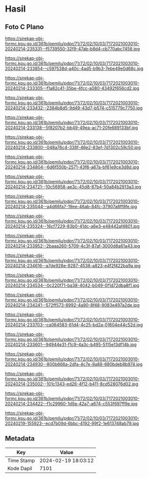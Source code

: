 # Hasil

## Foto C Plano

https://sirekap-obj-formc.kpu.go.id/361b/pemilu/pdpr/71/72/02/10/03/7172021003010-20240214-235331--f5739550-32f9-47ab-b8d4-cb770abc7458.jpg

https://sirekap-obj-formc.kpu.go.id/361b/pemilu/pdpr/71/72/02/10/03/7172021003010-20240214-233854--c597538d-a40c-4ad5-b9b3-7ebe49e0d68c.jpg

https://sirekap-obj-formc.kpu.go.id/361b/pemilu/pdpr/71/72/02/10/03/7172021003010-20240214-233305--f1a82c41-35be-4fcc-a080-43492f656cd2.jpg

https://sirekap-obj-formc.kpu.go.id/361b/pemilu/pdpr/71/72/02/10/03/7172021003010-20240214-233432--2384b8d5-9d49-43d7-b574-c515779c7750.jpg

https://sirekap-obj-formc.kpu.go.id/361b/pemilu/pdpr/71/72/02/10/03/7172021003010-20240214-233138--5f8207b2-bb49-49ea-ac71-20fe689133bf.jpg

https://sirekap-obj-formc.kpu.go.id/361b/pemilu/pdpr/71/72/02/10/03/7172021003010-20240214-233800--048a76c4-338f-46e2-83ef-7d1302c59c50.jpg

https://sirekap-obj-formc.kpu.go.id/361b/pemilu/pdpr/71/72/02/10/03/7172021003010-20240214-234804--6d6f550b-2571-43f6-a67a-bf61e9ce3d8d.jpg

https://sirekap-obj-formc.kpu.go.id/361b/pemilu/pdpr/71/72/02/10/03/7172021003010-20240214-234721--10c56958-ae3c-45d8-87b4-50a84b2913a3.jpg

https://sirekap-obj-formc.kpu.go.id/361b/pemilu/pdpr/71/72/02/10/03/7172021003010-20240214-235044--a4d66fa7-19ee-46ab-84fc-37907a8ff8fe.jpg

https://sirekap-obj-formc.kpu.go.id/361b/pemilu/pdpr/71/72/02/10/03/7172021003010-20240214-235324--16cf7229-83b0-41dc-a6e3-e48442af4801.jpg

https://sirekap-obj-formc.kpu.go.id/361b/pemilu/pdpr/71/72/02/10/03/7172021003010-20240214-233952--2baaa260-5709-4c3f-87af-3000d8a61a43.jpg

https://sirekap-obj-formc.kpu.go.id/361b/pemilu/pdpr/71/72/02/10/03/7172021003010-20240214-234616--a7de928e-9287-4538-a823-e4f2f422ba9a.jpg

https://sirekap-obj-formc.kpu.go.id/361b/pemilu/pdpr/71/72/02/10/03/7172021003010-20240214-234534--0c220f71-ba38-4042-b049-0f1d72dba8f1.jpg

https://sirekap-obj-formc.kpu.go.id/361b/pemilu/pdpr/71/72/02/10/03/7172021003010-20240214-234241--572ff573-8992-4a90-8f48-9083e497a2de.jpg

https://sirekap-obj-formc.kpu.go.id/361b/pemilu/pdpr/71/72/02/10/03/7172021003010-20240214-233703--ca064583-61d4-4c25-bd2a-01604e44c52d.jpg

https://sirekap-obj-formc.kpu.go.id/361b/pemilu/pdpr/71/72/02/10/03/7172021003010-20240214-233601--94944e31-f1c9-4a3c-b495-5115e13df14b.jpg

https://sirekap-obj-formc.kpu.go.id/361b/pemilu/pdpr/71/72/02/10/03/7172021003010-20240214-234930--800b666a-2dfa-4c7e-9a88-680bdeb8b974.jpg

https://sirekap-obj-formc.kpu.go.id/361b/pemilu/pdpr/71/72/02/10/03/7172021003010-20240214-235002--101c1343-ed26-4f12-b411-8cd528076d02.jpg

https://sirekap-obj-formc.kpu.go.id/361b/pemilu/pdpr/71/72/02/10/03/7172021003010-20240214-234422--f1c29960-1d9a-42a7-a674-c553f697ff9e.jpg

https://sirekap-obj-formc.kpu.go.id/361b/pemilu/pdpr/71/72/02/10/03/7172021003010-20240219-155923--ecd7b09d-6bbc-4192-99f2-1e613748ab79.jpg


## Metadata

| Key        | Value               |
| ---------- | ------------------- |
| Time Stamp | 2024-02-19 18:03:12 |
| Kode Dapil | 7101                |



